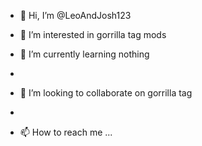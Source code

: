 - 👋 Hi, I’m @LeoAndJosh123
- 👀 I’m interested in gorrilla tag mods
  
- 🌱 I’m currently learning nothing
- 
- 💞️ I’m looking to collaborate on gorrilla tag
- 
- 📫 How to reach me ...

<!---
LeoAndJosh123/LeoAndJosh123 is a ✨ special ✨ repository because its `README.md` (this file) appears on your GitHub profile.
You can click the Preview link to take a look at your changes.
--->
